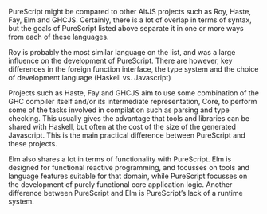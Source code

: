 PureScript might be compared to other AltJS projects such as Roy, Haste, Fay, Elm and GHCJS. Certainly, there is a lot of overlap in terms of syntax, but the goals of PureScript listed above separate it in one or more ways from each of these languages.

Roy is probably the most similar language on the list, and was a large influence on the development of PureScript. There are however, key differences in the foreign function interface, the type system and the choice of development language (Haskell vs. Javascript)

Projects such as Haste, Fay and GHCJS aim to use some combination of the GHC compiler itself and/or its intermediate representation, Core, to perform some of the tasks involved in compilation such as parsing and type checking. This usually gives the advantage that tools and libraries can be shared with Haskell, but often at the cost of the size of the generated Javascript. This is the main practical difference between PureScript and these projects.

Elm also shares a lot in terms of functionality with PureScript. Elm is designed for functional reactive programming, and focusses on tools and language features suitable for that domain, while PureScript focusses on the development of purely functional core application logic. Another difference between PureScript and Elm is PureScript’s lack of a runtime system.